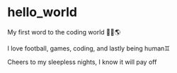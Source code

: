 # hello_world
My first word to the coding world 👨‍💻🌎

I love football, games, coding, and lastly being human♊

Cheers to my sleepless nights, I know it will pay off
